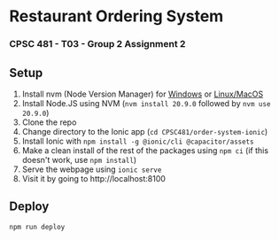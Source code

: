 # Restaurant Ordering System
### CPSC 481 - T03 - Group 2 Assignment 2

## Setup

1. Install nvm (Node Version Manager) for [Windows](https://github.com/coreybutler/nvm-windows) or [Linux/MacOS](https://github.com/nvm-sh/nvm)
2. Install Node.JS using NVM (`nvm install 20.9.0` followed by `nvm use 20.9.0`)
3. Clone the repo
4. Change directory to the Ionic app (`cd CPSC481/order-system-ionic`)
5. Install Ionic with `npm install -g @ionic/cli @capacitor/assets`
6. Make a clean install of the rest of the packages using `npm ci` (if this doesn't work, use `npm install`)
7. Serve the webpage using `ionic serve`
8. Visit it by going to http://localhost:8100

## Deploy
`npm run deploy`
